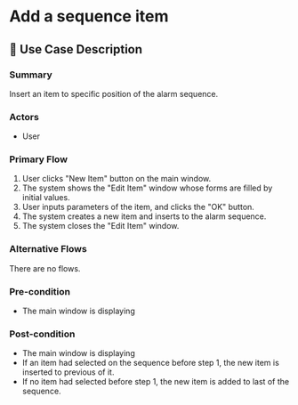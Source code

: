 # Add a sequence item

## 💬 Use Case Description

### Summary

Insert an item to specific position of the alarm sequence.

### Actors

* User

### Primary Flow

1. User clicks "New Item" button on the main window.
2. The system shows the "Edit Item" window whose forms are filled by initial values.
3. User inputs parameters of the item, and clicks the "OK" button.
4. The system creates a new item and inserts to the alarm sequence.
5. The system closes the "Edit Item" window.

### Alternative Flows

There are no flows.

### Pre-condition

* The main window is displaying

### Post-condition

* The main window is displaying
* If an item had selected on the sequence before step 1, the new item is inserted to previous of it.
* If no item had selected before step 1, the new item is added to last of the sequence.
